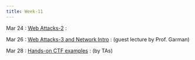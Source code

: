 ```yaml
---
title: Week-11
---
```


Mar 24
: [Web Attacks-2](https://purdue.brightspace.com/d2l/le/content/832199/Home?itemIdentifier=D2L.LE.Content.ContentObject.ModuleCO-14746477)
  : 

Mar 26
: [Web Attacks-3 and Network Intro](https://purdue.brightspace.com/d2l/le/content/832199/Home?itemIdentifier=D2L.LE.Content.ContentObject.ModuleCO-14746477)
  :  (guest lecture by Prof. Garman)

Mar 28
: [Hands-on CTF examples]()
  : (by TAs)



